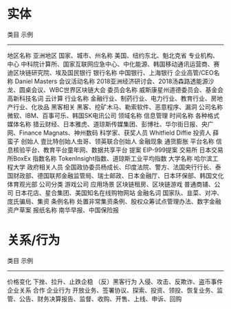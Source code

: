 实体
====

  类目                 示例
  -------------------- ----------------------------------------------------------------------------------------------------------------------------------------
  地区名称             亚洲地区
  国家、城市、州名称   美国、纽约东北、魁北克省
  专业机构、中心       中科院计算所、国家互联网应急中心、中化能源、韩国移动通讯运营商、赛迪区块链研究院、埃及国民银行
  银行名称             中国银行、上海银行
  企业高管/CEO名称     Daniel Masters
  会议活动名称         2018亚洲经济研讨会、2018汤森路透能源沙龙、圆桌会议、WBC世界区块链大会
  委员会名称           威斯康星州道德委员会、基金会
  高新科技名词         云计算
  行业名称             金融行业、制药行业、电力行业、教育行业、房地产行业、化妆品
  黑客相关             黑客、挖矿木马、勒索软件、恶意程序、漏洞
  公司名称             微软、IBM、百事可乐、韩国SK电讯公司
  领域名称             信息管理
  时间名称             各种格式
  媒体名称             猎云财经、日本雅虎、道琼斯传媒集团、彭博社、华尔街日报、央广网、Finance Magnats、神州数码
  科学家、获奖人员     Whitfield Diffie
  投资人               薛蛮子
  创始人               壹比特创始人虫哥、领英联合创始人
  金融现象             通货膨胀
  平台名称             信息核验平台、教育平台童年网、数据共享平台
  提案                 EIP-999提案
  交易所               日本交易所BoxEx
  指数名称             TokenInsight指数、道琼斯工业平均指数
  大学名称             哈尔滨工程大学
  政府相关人员         全国政协委员杨成长、印度法院、警方、法国央行行长、泰国财政部、德国联邦金融监管局、瑞士邮政、日本金融厅、日本环保部、韩国文化体育观光部
  公司分类             游戏公司
  应用场景             区块链租房、区块链游戏
  普通商铺、公司       日本花店、星合集团、美国知名在线购物网站
  金融名词             国家队、韭菜、对冲、庞氏骗局、集资
  条例名称             处置非常集资条例、股权众筹试点管理办法、数字金融资产草案
  报纸名称             南华早报、中国保险报
                       

关系/行为
=========

  类目             示例
  ---------------- --------------------------------------------------------------------------------------------------------------
  价格变化         下挫、拉升、止跌企稳
  （反）黑客行为   入侵、攻击、反欺诈、盗币事件
  企业关系         合作
  企业行为         开放业务、签署协议、探索、投资、领投、恢复业务、监管、公告、财务决算报告、监督、收购、开售、上线、申诉、回购
